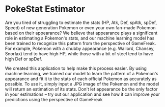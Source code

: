 # PokeStat Estimator
Are you tired of struggling to estimate the stats (HP, Atk, Def, spAtk, spDef, Speed) 
of new generation Pokemon or even your own fan-made Pokemon based on their appearance? We believe 
that appearance plays a significant role in estimating a Pokemon's stats, and our machine learning 
model has been trained to recognize this pattern from the perspective of GameFreak. For example, 
Pokemon with a chubby appearance (e.g. Wailord, Chansey, Snorlax) tend to have high HP, while those 
with a bit of steel tend to have high Def or spDef.

We created this application to help make this process easier. By using machine learning, 
we trained our model to learn the pattern of a Pokemon's appearance and fit it to the stats of each
official Pokemon as accurately as possible. To use it, simply input a JPG image of the Pokemon and 
the model will return an estimation of its stats. Don't let appearance be the only factor in your estimations – 
try out our application and see how it can improve your predictions using the perspective of GameFreak
